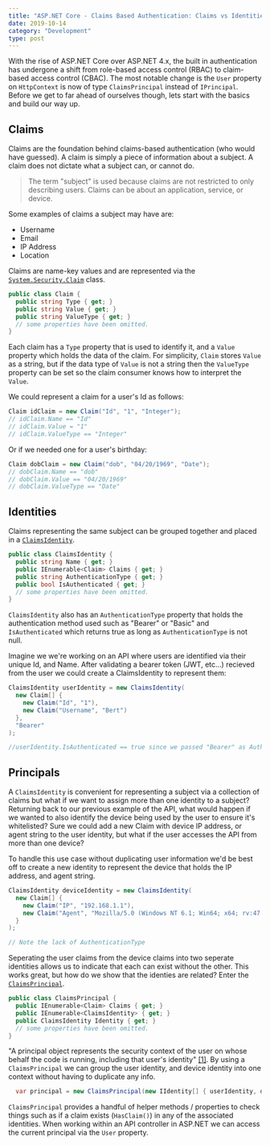 ```yaml
---
title: "ASP.NET Core - Claims Based Authentication: Claims vs Identities vs Principals"
date: 2019-10-14
category: "Development"
type: post
---
```


With the rise of ASP.NET Core over ASP.NET 4.x, the built in authentication has undergone a shift from role-based access control (RBAC) to claim-based access control (CBAC). The most notable change is the `User` property on `HttpContext` is now of type `ClaimsPrincipal` instead of `IPrincipal`. Before we get to far ahead of ourselves though, lets start with the basics and build our way up.

## Claims

Claims are the foundation behind claims-based authentication (who would have guessed). A claim is simply a piece of information about a subject. A claim does not dictate what a subject can, or cannot do.

> The term "subject" is used because claims are not restricted to only describing users. Claims can be about an application, service, or device.

Some examples of claims a subject may have are:

- Username
- Email
- IP Address
- Location

Claims are name-key values and are represented via the [`System.Security.Claim`](https://docs.microsoft.com/en-us/dotnet/api/system.security.claims.claimsidentity?view=netcore-3.0) class.

```csharp
public class Claim {
  public string Type { get; }
  public string Value { get; }
  public string ValueType { get; }
  // some properties have been omitted.
}
```

Each claim has a `Type` property that is used to identify it, and a `Value` property which holds the data of the claim. For simplicity, `Claim` stores `Value` as a string, but if the data type of `Value` is not a string then the `ValueType` property can be set so the claim consumer knows how to interpret the `Value`.

We could represent a claim for a user's Id as follows:

```csharp
Claim idClaim = new Claim("Id", "1", "Integer");
// idClaim.Name == "Id"
// idClaim.Value = "1"
// idClaim.ValueType == "Integer"
```

Or if we needed one for a user's birthday:

```csharp
Claim dobClaim = new Claim("dob", "04/20/1969", "Date");
// dobClaim.Name == "dob"
// dobClaim.Value == "04/20/1969"
// dobClaim.ValueType == "Date"
```

## Identities

Claims representing the same subject can be grouped together and placed in a [`ClaimsIdentity`](https://docs.microsoft.com/en-us/dotnet/api/system.security.claims.claimsidentity?view=netcore-3.0).

```csharp
public class ClaimsIdentity {
  public string Name { get; }
  public IEnumerable<Claim> Claims { get; }
  public string AuthenticationType { get; }
  public bool IsAuthenticated { get; }
  // some properties have been omitted.
}
```

`ClaimsIdentity` also has an `AuthenticationType` property that holds the authentication method used such as "Bearer" or "Basic" and `IsAuthenticated` which returns true as long as `AuthenticationType` is not null.

Imagine we we're working on an API where users are identified via their unique Id, and Name. After validating a bearer token (JWT, etc...) recieved from the user we could create a ClaimsIdentity to represent them:

```csharp
ClaimsIdentity userIdentity = new ClaimsIdentity(
  new Claim[] {
    new Claim("Id", "1"),
    new Claim("Username", "Bert")
  },
  "Bearer"
);

//userIdentity.IsAuthenticated == true since we passed "Bearer" as AuthenticationType.
```

## Principals

A `ClaimsIdentity` is convenient for representing a subject via a collection of claims but what if we want to assign more than one identity to a subject? Returning back to our previous example of the API, what would happen if we wanted to also identify the device being used by the user to ensure it's whitelisted? Sure we could add a new Claim with device IP address, or agent string to the user identity, but what if the user accesses the API from more than one device?

To handle this use case without duplicating user information we'd be best off to create a new identity to represent the device that holds the IP address, and agent string.

```csharp
ClaimsIdentity deviceIdentity = new ClaimsIdentity(
  new Claim[] {
    new Claim("IP", "192.168.1.1"),
    new Claim("Agent", "Mozilla/5.0 (Windows NT 6.1; Win64; x64; rv:47.0) Gecko/20100101 Firefox/47.0")
  }
);

// Note the lack of AuthenticationType
```

Seperating the user claims from the device claims into two seperate identities allows us to indicate that each can exist without the other. This works great, but how do we show that the identies are related? Enter the [`ClaimsPrincipal`](https://docs.microsoft.com/en-us/dotnet/api/system.security.claims.claimsprincipal?view=netcore-3.0).

```csharp
public class ClaimsPrincipal {
  public IEnumerable<Claim> Claims { get; }
  public IEnumerable<ClaimsIdentity> { get; }
  public ClaimsIdentity Identity { get; }
  // some properties have been omitted.
}
```

"A principal object represents the security context of the user on whose behalf the code is running, including that user's identity" [\[1\]](https://docs.microsoft.com/en-us/dotnet/api/system.security.principal.iprincipal?view=netcore-3.0). By using a `ClaimsPrincipal` we can group the user identity, and device identity into one context without having to duplicate any info.

```csharp
  var principal = new ClaimsPrincipal(new IIdentity[] { userIdentity, deviceIdentity });
```

`ClaimsPrincipal` provides a handful of helper methods / properties to check things such as if a claim exists (`HasClaim()`) in any of the associated identities. When working within an API controller in ASP.NET we can access the current principal via the `User` property.
